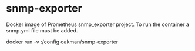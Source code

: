 # snmp-exporter
Docker image of Prometheus snmp_exporter project. To run the container a snmp.yml file must be added.

docker run -v <some-path>:/config oakman/snmp-exporter

